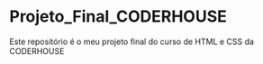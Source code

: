 # Projeto_Final_CODERHOUSE
Este repositório é o meu projeto final do curso de HTML e CSS da CODERHOUSE
